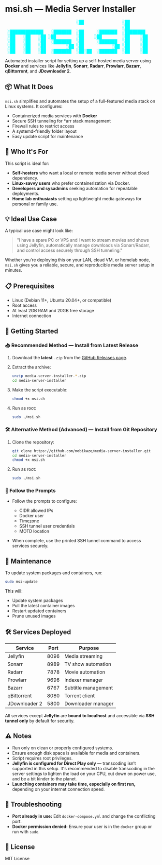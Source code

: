 # msi.sh — Media Server Installer

<pre style="color:#00FFFF;">
                            ░██               ░██
                                              ░██
 ░█████████████   ░███████  ░██     ░███████  ░████████
 ░██   ░██   ░██ ░██        ░██    ░██        ░██    ░██
 ░██   ░██   ░██  ░███████  ░██     ░███████  ░██    ░██
 ░██   ░██   ░██        ░██ ░██           ░██ ░██    ░██
 ░██   ░██   ░██  ░███████  ░██░██  ░███████  ░██    ░██
</pre>

Automated installer script for setting up a self-hosted media server using **Docker** and services like **Jellyfin**, **Sonarr**, **Radarr**, **Prowlarr**, **Bazarr**, **qBittorrent**, and **JDownloader 2**.

## 📦 What It Does

`msi.sh` simplifies and automates the setup of a full-featured media stack on Linux systems. It configures:

- Containerized media services with **Docker**
- Secure SSH tunneling for *arr stack management
- Firewall rules to restrict access
- A systemd-friendly folder layout
- Easy update script for maintenance

## 👤 Who It's For

This script is ideal for:

- **Self-hosters** who want a local or remote media server without cloud dependency.
- **Linux-savvy users** who prefer containerization via Docker.
- **Developers and sysadmins** seeking automation for repeatable deployments.
- **Home lab enthusiasts** setting up lightweight media gateways for personal or family use.

## 💡 Ideal Use Case

A typical use case might look like:

> "I have a spare PC or VPS and I want to stream movies and shows using Jellyfin, automatically manage downloads via Sonarr/Radarr, and control access securely through SSH tunneling."

Whether you're deploying this on your LAN, cloud VM, or homelab node, `msi.sh` gives you a reliable, secure, and reproducible media server setup in minutes.

## 📋 Prerequisites
- Linux (Debian 11+, Ubuntu 20.04+, or compatible)
- Root access
- At least 2GB RAM and 20GB free storage
- Internet connection

## 🚀 Getting Started

### 📥 Recommended Method — Install from Latest Release

1. Download the **latest** `.zip` from the [GitHub Releases page](https://github.com/nobikaze/media-server-installer/releases).

2. Extract the archive:
   ```bash
   unzip media-server-installer-*.zip
   cd media-server-installer
   ```

3. Make the script executable:

   ```bash
   chmod +x msi.sh
   ```
4. Run as root:

   ```bash
   sudo ./msi.sh
   ```

### 🛠 Alternative Method (Advanced) — Install from Git Repository

1. Clone the repository:

   ```bash
   git clone https://github.com/nobikaze/media-server-installer.git
   cd media-server-installer
   chmod +x msi.sh
   ```

2. Run as root:

   ```bash
   sudo ./msi.sh
   ```

### 🏃 Follow the Prompts

- Follow the prompts to configure:
   - CIDR allowed IPs
   - Docker user
   - Timezone
   - SSH tunnel user credentials
   - MOTD location

- When complete, use the printed SSH tunnel command to access services securely.

## 🔁 Maintenance

To update system packages and containers, run:

```bash
sudo msi-update
```

This will:
- Update system packages
- Pull the latest container images
- Restart updated containers
- Prune unused images

## 🛠 Services Deployed

| Service      | Port | Purpose             |
|--------------|------|---------------------|
| Jellyfin     | 8096 | Media streaming     |
| Sonarr       | 8989 | TV show automation  |
| Radarr       | 7878 | Movie automation     |
| Prowlarr     | 9696 | Indexer manager     |
| Bazarr       | 6767 | Subtitle management |
| qBittorrent  | 8080 | Torrent client      |
| JDownloader 2| 5800 | Downloader manager  |

All services except **Jellyfin** are **bound to localhost** and accessible via **SSH tunnel only** by default for security.

## ⚠️ Notes

- Run only on clean or properly configured systems.
- Ensure enough disk space is available for media and containers.
- Script requires root privileges.
- **Jellyfin is configured for Direct Play only** — transcoding isn’t supported in this setup. It's recommended to disable transcoding in the server settings to lighten the load on your CPU, cut down on power use, and be a bit kinder to the planet.
- **Launching containers may take time, especially on first run,** depending on your internet connection speed.

## 🐛 Troubleshooting
- **Port already in use:** Edit `docker-compose.yml` and change the conflicting port.
- **Docker permission denied:** Ensure your user is in the `docker` group or run with `sudo`.

## 📜 License

MIT License